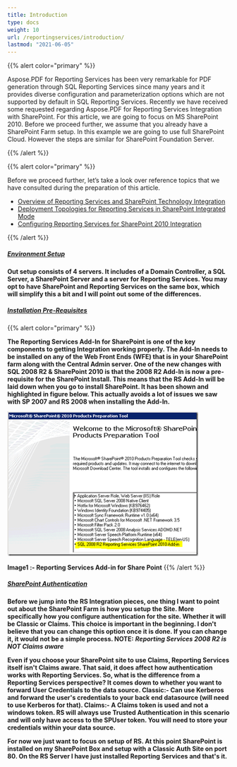 ```yaml
---
title: Introduction
type: docs
weight: 10
url: /reportingservices/introduction/
lastmod: "2021-06-05"
---
```


{{% alert color="primary" %}}

Aspose.PDF for Reporting Services has been very remarkable for PDF generation through SQL Reporting Services since many years and it provides diverse configuration and parameterization options which are not supported by default in SQL Reporting Services. Recently we have received some requested regarding Aspose.PDF for Reporting Services Integration with SharePoint. For this article, we are going to focus on MS SharePoint 2010. Before we proceed further, we assume that you already have a SharePoint Farm setup. In this example we are going to use full SharePoint Cloud. However the steps are similar for SharePoint Foundation Server.

{{% /alert %}}

{{% alert color="primary" %}}

Before we proceed further, let’s take a look over reference topics that we have consulted during the preparation of this article.

- [Overview of Reporting Services and SharePoint Technology Integration](http://msdn.microsoft.com/en-us/library/bb326358.aspx)
- [Deployment Topologies for Reporting Services in SharePoint Integrated Mode](http://msdn.microsoft.com/en-us/library/bb510781.aspx)
- [Configuring Reporting Services for SharePoint 2010 Integration](http://msdn.microsoft.com/en-us/library/bb326356.aspx)

{{% /alert %}}

##### <ins>**Environment Setup**

**Out setup consists of 4 servers. It includes of a Domain Controller, a SQL Server, a SharePoint Server and a server for Reporting Services. You may opt to have SharePoint and Reporting Services on the same box, which will simplify this a bit and I will point out some of the differences.**

##### <ins>**Installation Pre-Requisites**

{{% alert color="primary" %}}

**The Reporting Services Add-In for SharePoint is one of the key components to getting Integration working properly. The Add-In needs to be installed on any of the Web Front Ends (WFE) that is in your SharePoint farm along with the Central Admin server. One of the new changes with SQL 2008 R2 & SharePoint 2010 is that the 2008 R2 Add-In is now a pre-requisite for the SharePoint Install. This means that the RS Add-In will be laid down when you go to install SharePoint. It has been shown and highlighted in figure below. This actually avoids a lot of issues we saw with SP 2007 and RS 2008 when installing the Add-In.**

![todo:image_alt_text](introduction_1.png)

**Image1 :- Reporting Services Add-in for Share Point**
{{% /alert %}}

##### <ins>**SharePoint Authentication**

**Before we jump into the RS Integration pieces, one thing I want to point out about the SharePoint Farm is how you setup the Site. More specifically how you configure authentication for the site. Whether it will be Classic or Claims. This choice is important in the beginning. I don't believe that you can change this option once it is done. If you can change it, it would not be a simple process.
NOTE:** ***Reporting Services 2008 R2 is NOT Claims aware***

**Even if you choose your SharePoint site to use Claims, Reporting Services itself isn't Claims aware. That said, it does affect how authentication works with Reporting Services. So, what is the difference from a Reporting Services perspective? It comes down to whether you want to forward User Credentials to the data source. Classic:- Can use Kerberos and forward the user's credentials to your back end datasource (will need to use Kerberos for that). Claims:- A Claims token is used and not a windows token. RS will always use Trusted Authentication in this scenario and will only have access to the SPUser token. You will need to store your credentials within your data source.**

**For now we just want to focus on setup of RS. At this point SharePoint is installed on my SharePoint Box and setup with a Classic Auth Site on port 80. On the RS Server I have just installed Reporting Services and that's it.**
